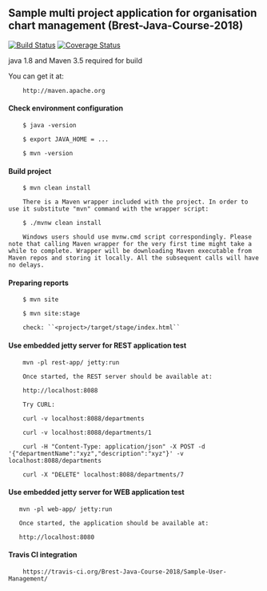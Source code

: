 ## Sample multi project application for organisation chart management (Brest-Java-Course-2018)

[![Build Status](https://travis-ci.org/Brest-Java-Course-2018/Sample-User-Management.svg?branch=master)](https://travis-ci.org/Brest-Java-Course-2018/Sample-User-Management)
[![Coverage Status](https://coveralls.io/repos/github/Brest-Java-Course-2018/Sample-User-Management/badge.svg)](https://coveralls.io/github/Brest-Java-Course-2018/Sample-User-Management)

java 1.8 and Maven 3.5 required for build

You can get it at:

        http://maven.apache.org

#### Check environment configuration
        
        $ java -version
        
        $ export JAVA_HOME = ...
        
        $ mvn -version
        
#### Build project

        $ mvn clean install

        There is a Maven wrapper included with the project. In order to use it substitute "mvn" command with the wrapper script:

        $ ./mvnw clean install

        Windows users should use mvnw.cmd script correspondingly. Please note that calling Maven wrapper for the very first time might take a while to complete. Wrapper will be downloading Maven executable from Maven repos and storing it locally. All the subsequent calls will have no delays.
        
#### Preparing reports
      
        $ mvn site
      
        $ mvn site:stage
      
        check: ``<project>/target/stage/index.html``

#### Use embedded jetty server for REST application test

        mvn -pl rest-app/ jetty:run
        
        Once started, the REST server should be available at:
        
        http://localhost:8088
        
        Try CURL:
        
        curl -v localhost:8088/departments
        
        curl -v localhost:8088/departments/1
        
        curl -H "Content-Type: application/json" -X POST -d '{"departmentName":"xyz","description":"xyz"}' -v localhost:8088/departments
        
        curl -X "DELETE" localhost:8088/departments/7
        

#### Use embedded jetty server for WEB application test

       mvn -pl web-app/ jetty:run

       Once started, the application should be available at:

       http://localhost:8080

#### Travis CI integration

        https://travis-ci.org/Brest-Java-Course-2018/Sample-User-Management/

